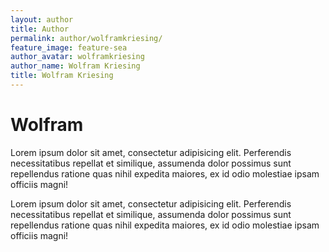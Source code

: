 ```yaml
---
layout: author
title: Author
permalink: author/wolframkriesing/
feature_image: feature-sea
author_avatar: wolframkriesing
author_name: Wolfram Kriesing
title: Wolfram Kriesing
---
```


# Wolfram

Lorem ipsum dolor sit amet, consectetur adipisicing elit. Perferendis necessitatibus repellat et similique, assumenda dolor possimus sunt repellendus ratione quas nihil expedita maiores, ex id odio molestiae ipsam officiis magni!

Lorem ipsum dolor sit amet, consectetur adipisicing elit. Perferendis necessitatibus repellat et similique, assumenda dolor possimus sunt repellendus ratione quas nihil expedita maiores, ex id odio molestiae ipsam officiis magni!
